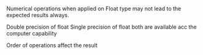 ###
Numerical operations when applied on Float type may not lead to the expected results always. 

Double precision of float 
Single precision of float both are available acc the computer capability 

Order of operations affect the result
